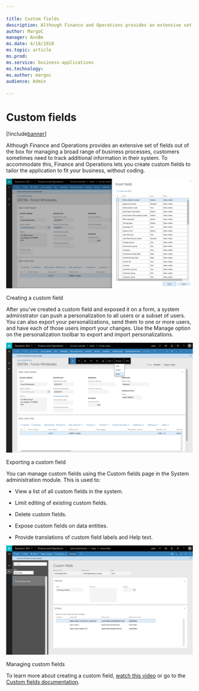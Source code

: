 ```yaml
---

title: Custom fields
description: Although Finance and Operations provides an extensive set of fields out of the box for managing a broad range of business processes, customers sometimes need to track additional information in their system.
author: MargoC
manager: AnnBe
ms.date: 4/18/2018
ms.topic: article
ms.prod: 
ms.service: business-applications
ms.technology: 
ms.author: margoc
audience: Admin

---
```

#  Custom fields




[!include[banner](../../../includes/banner.md)]

Although Finance and Operations provides an extensive set of fields out of the
box for managing a broad range of business processes, customers sometimes need
to track additional information in their system. To accommodate this, Finance
and Operations lets you create custom fields to tailor the application to fit
your business, without coding.

![A screenshot showing how to add a custom field](media/custom-fields-1.png "A screenshot showing how to add a custom field")
<!-- FO_Adding custom fields_A.png -->


Creating a custom field

After you've created a custom field and exposed it on a form, a system
administrator can push a personalization to all users or a subset of users. You
can also export your personalizations, send them to one or more users, and have
each of those users import your changes. Use the Manage option on the
personalization toolbar to export and import personalizations.

![A screenshot showing how to export a custom field](media/custom-fields-2.png "A screenshot showing how to export a custom field")
<!-- FO_Adding custom fields_B.png -->


Exporting a custom field

You can manage custom fields using the Custom fields page in the System
administration module. This is used to:

-   View a list of all custom fields in the system.

-   Limit editing of existing custom fields.

-   Delete custom fields.

-   Expose custom fields on data entities.

-   Provide translations of custom field labels and Help text.

![A screenshot showing how to manage custom fields](media/custom-fields-3.png "A screenshot showing how to manage custom fields")
<!-- FO_Adding custom fields_C.png -->


Managing custom fields

To learn more about creating a custom field, [watch this
video](https://www.youtube.com/watch?v=gWSGZI9Vtnc) or go to the [Custom fields
documentation](https://docs.microsoft.com/en-us/dynamics365/unified-operations/fin-and-ops/get-started/user-defined-fields).
